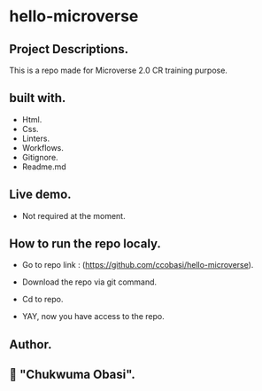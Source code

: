 # hello-microverse


## Project Descriptions.

This is a repo made for Microverse 2.0 CR training purpose.

## built with.

- Html.
- Css.
- Linters.
- Workflows.
- Gitignore.
- Readme.md

## Live demo.

- Not required at the moment.


## How to run the repo localy.

- Go to repo link : (https://github.com/ccobasi/hello-microverse).

- Download the repo via git command.

- Cd to repo.

- YAY, now you have access to the repo.


## Author.

## 👤 "Chukwuma Obasi".

